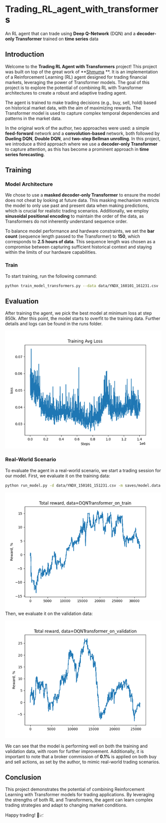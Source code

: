 # Trading_RL_agent_with_transformers
An RL agent that can trade using **Deep Q-Network** (DQN) and a **decoder-only Transformer** trained on **time series** data

## Introduction

Welcome to the **Trading RL Agent with Transformers** project! This project was built on top of the great work of **[Shmuma](https://github.com/shmuma)
**. It is an implementation of a Reinforcement Learning (RL) agent designed for trading financial markets, leveraging the power of Transformer models. The goal of this project is to explore the potential of combining RL with Transformer architectures to create a robust and adaptive trading agent.

The agent is trained to make trading decisions (e.g., buy, sell, hold) based on historical market data, with the aim of maximizing rewards. The Transformer model is used to capture complex temporal dependencies and patterns in the market data.

In the original work of the author, two approaches were used: a simple **feed-forward** network and a **convolution-based** network, both followed by **Dueling DQN**, **Double DQN**, and **two-step Bellman unrolling**. In this project, we introduce a third approach where we use a **decoder-only Transformer** to capture attention, as this has become a prominent approach in **time series forecasting**.

## Training

### Model Architecture
We chose to use a **masked decoder-only Transformer** to ensure the model does not cheat by looking at future data. This masking mechanism restricts the model to only use past and present data when making predictions, which is crucial for realistic trading scenarios. Additionally, we employ **sinusoidal positional encoding** to maintain the order of the data, as Transformers do not inherently understand sequence order.

To balance model performance and hardware constraints, we set the **bar count** (sequence length passed to the Transformer) to **150**, which corresponds to **2.5 hours of data**. This sequence length was chosen as a compromise between capturing sufficient historical context and staying within the limits of our hardware capabilities.
### Train
To start training, run the following command:

```bash
python train_model_transformers.py --data data/YNDX_160101_161231.csv  -r run --dev cuda
```



## Evaluation
After training the agent, we pick the best model at minimum loss at step 850k. After this point, the model starts to overfit to the training data. Further details and logs can be found in the runs folder.

![Loss Plot](assets/avgloss.png)


### Real-World Scenario
To evaluate the agent in a real-world scenario, we start a trading session for our model. First, we evaluate it on the training data:

```bash
python run_model.py -d data/YNDX_150101_151231.csv -m saves/model.data -n transformers_on_validation --type transformers
```

![Training Data Evaluation](assets/rewards-DQNTransformer_on_train.png)
Then, we evaluate it on the validation data:

![Validation Data Evaluation](assets/rewards-DQNTransformer_on_validation.png)

We can see that the model is performing well on both the training and validation data, with room for further improvement. Additionally, it is important to note that a broker commission of **0.1%** is applied on both buy and sell actions, as set by the author, to mimic real-world trading scenarios.


## Conclusion
This project demonstrates the potential of combining Reinforcement Learning with Transformer models for trading applications. By leveraging the strengths of both RL and Transformers, the agent can learn complex trading strategies and adapt to changing market conditions. 



Happy trading! 🚀📈
